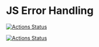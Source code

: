# JS Error Handling

[![Actions Status](https://github.com/warpedrhubarb/errors-practice/workflows/CI/badge.svg)](https://github.com/warpedrhubarb/error-handling/actions)<br>

[![Actions Status](https://github.com/warpedrhubarb/errors-practice/workflows/Linter/badge.svg)](https://github.com/warpedrhubarb/error-handling/actions)<br>
